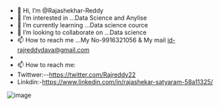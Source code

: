 - 👋 Hi, I’m @Rajashekhar-Reddy
- 👀 I’m interested in ...Data Science and Anylise
- 🌱 I’m currently learning ...Data science cource
- 💞️ I’m looking to collaborate on ...Data science
- 📫 How to reach me ...My No-9916321056 & My mail id-rajreddydava@gmail.com
-
-  📫 How to reach me:
-  Twittwer:--https://twitter.com/Rajreddy22
-  Linkdin:-https://www.linkedin.com/in/rajashekar-satyaram-58a11325/


<!---
Rajshekhar-Reddy1/Rajshekhar-Reddy1 is a ✨ special ✨ repository because its `README.md` (this file) appears on your GitHub profile.
You can click the Preview link to take a look at your changes.
--->
![image](https://user-images.githubusercontent.com/87597168/156913798-de1812cd-7760-4c1c-a8cf-a435012bfa18.png)

